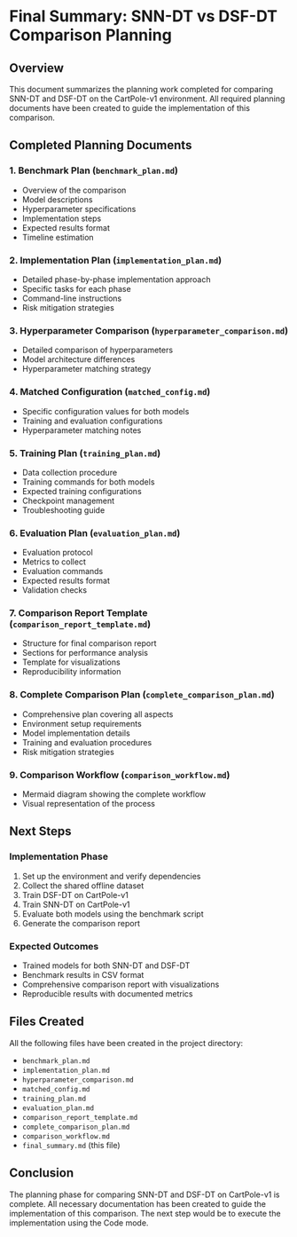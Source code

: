 # Final Summary: SNN-DT vs DSF-DT Comparison Planning

## Overview
This document summarizes the planning work completed for comparing SNN-DT and DSF-DT on the CartPole-v1 environment. All required planning documents have been created to guide the implementation of this comparison.

## Completed Planning Documents

### 1. Benchmark Plan (`benchmark_plan.md`)
- Overview of the comparison
- Model descriptions
- Hyperparameter specifications
- Implementation steps
- Expected results format
- Timeline estimation

### 2. Implementation Plan (`implementation_plan.md`)
- Detailed phase-by-phase implementation approach
- Specific tasks for each phase
- Command-line instructions
- Risk mitigation strategies

### 3. Hyperparameter Comparison (`hyperparameter_comparison.md`)
- Detailed comparison of hyperparameters
- Model architecture differences
- Hyperparameter matching strategy

### 4. Matched Configuration (`matched_config.md`)
- Specific configuration values for both models
- Training and evaluation configurations
- Hyperparameter matching notes

### 5. Training Plan (`training_plan.md`)
- Data collection procedure
- Training commands for both models
- Expected training configurations
- Checkpoint management
- Troubleshooting guide

### 6. Evaluation Plan (`evaluation_plan.md`)
- Evaluation protocol
- Metrics to collect
- Evaluation commands
- Expected results format
- Validation checks

### 7. Comparison Report Template (`comparison_report_template.md`)
- Structure for final comparison report
- Sections for performance analysis
- Template for visualizations
- Reproducibility information

### 8. Complete Comparison Plan (`complete_comparison_plan.md`)
- Comprehensive plan covering all aspects
- Environment setup requirements
- Model implementation details
- Training and evaluation procedures
- Risk mitigation strategies

### 9. Comparison Workflow (`comparison_workflow.md`)
- Mermaid diagram showing the complete workflow
- Visual representation of the process

## Next Steps

### Implementation Phase
1. Set up the environment and verify dependencies
2. Collect the shared offline dataset
3. Train DSF-DT on CartPole-v1
4. Train SNN-DT on CartPole-v1
5. Evaluate both models using the benchmark script
6. Generate the comparison report

### Expected Outcomes
- Trained models for both SNN-DT and DSF-DT
- Benchmark results in CSV format
- Comprehensive comparison report with visualizations
- Reproducible results with documented metrics

## Files Created
All the following files have been created in the project directory:
- `benchmark_plan.md`
- `implementation_plan.md`
- `hyperparameter_comparison.md`
- `matched_config.md`
- `training_plan.md`
- `evaluation_plan.md`
- `comparison_report_template.md`
- `complete_comparison_plan.md`
- `comparison_workflow.md`
- `final_summary.md` (this file)

## Conclusion
The planning phase for comparing SNN-DT and DSF-DT on CartPole-v1 is complete. All necessary documentation has been created to guide the implementation of this comparison. The next step would be to execute the implementation using the Code mode.